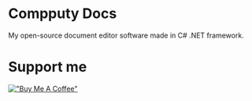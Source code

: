 # Compputy Docs
My open-source document editor software made in C# .NET framework.

# Support me
[!["Buy Me A Coffee"](https://www.buymeacoffee.com/assets/img/custom_images/orange_img.png)](https://www.buymeacoffee.com/petertill)
